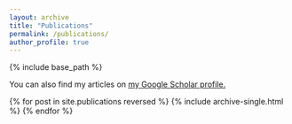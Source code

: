 ```yaml
---
layout: archive
title: "Publications"
permalink: /publications/
author_profile: true
---
```


{% include base_path %}


You can also find my articles on <u><a href="{{author.googlescholar}}">my Google Scholar profile</a>.</u>

{% for post in site.publications reversed %}
  {% include archive-single.html %}
{% endfor %}
